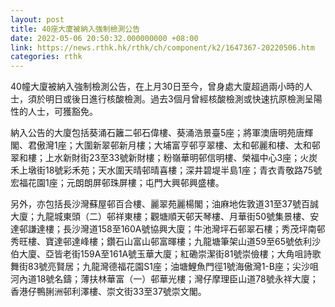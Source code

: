 ```yaml
---
layout: post
title: 40座大廈被納入強制檢測公告
date: 2022-05-06 20:50:32.000000000 +08:00
link: https://news.rthk.hk/rthk/ch/component/k2/1647367-20220506.htm
categories: rthk
---
```


40幢大廈被納入強制檢測公告，在上月30日至今，曾身處大廈超過兩小時的人士，須於明日或後日進行核酸檢測。過去3個月曾經核酸檢測或快速抗原檢測呈陽性的人士，可獲豁免。

納入公告的大廈包括葵涌石籬二邨石偉樓、葵涌浩景臺5座；將軍澳唐明苑唐輝閣、君傲灣1座；大圍新翠邨新月樓；大埔富亨邨亨翠樓、太和邨麗和樓、太和邨翠和樓；上水新財街23至33號新財樓；粉嶺華明邨信明樓、榮福中心3座；火炭禾上墩街18號彩禾苑；天水圍天晴邨晴喜樓；深井碧堤半島1座；青衣青敬路75號宏福花園1座；元朗朗屏邨珠屏樓；屯門大興邨興盛樓。

另外，亦包括長沙灣蘇屋邨百合樓、麗翠苑麗楊閣；油麻地佐敦道31至37號百誠大廈；九龍城東頭（二）邨祥東樓；觀塘順天邨天琴樓、月華街50號集景樓、安達邨謙達樓；長沙灣道158至160A號協興大廈；牛池灣坪石邨翠石樓；秀茂坪南邨秀旺樓、寶達邨達峰樓；鑽石山富山邨富暉樓；九龍塘筆架山道59至65號依利沙伯大廈、亞皆老街159A至161A號玉華大廈；紅磡崇潔街81號崇儉樓；大角咀詩歌舞街83號亮賢居；九龍灣德福花園S1座；油塘鯉魚門徑1號海傲灣1-B座；尖沙咀河內道18號名鑄；薄扶林華富（一）邨華光樓；灣仔摩理臣山道78號永祥大廈；香港仔鴨脷洲邨利澤樓、崇文街33至37號崇文閣。
